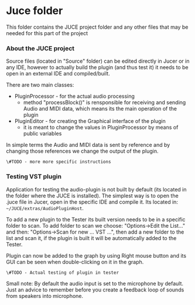 # Juce folder

This folder contains the JUCE project folder and any other files that may be needed for this part of the project

### About the JUCE project

Source files (located in "Source" folder) can be edited directly in Jucer or in any IDE, however to actually build the plugin (and thus test it) it needs to be open in an external IDE and compiled/built.

There are two main classes:
- PluginProcessor - for the actual audio processing
    -  method "processBlock()" is rensponsible for receiving and sending Audio and MIDI data, which means its the main operation of the plugin
- PluginEditor - for creating the Graphical interface of the plugin
    - it is meant to change the values in PluginProcessor by means of public variables

In simple terms the Audio and MIDI data is sent by reference and by changing those references we change the output of the plugin.

`\#TODO - more more specific instructions`

### Testing VST plugin

Application for testing the audio-plugin is not built by default (its located in the folder where the JUCE is installed).
The simplest way is to open the .juce file in Jucer, open in the specific IDE and compile it.
Its located in: `~/JUCE/extras/AudioPluginHost`.

To add a new plugin to the Tester its built version needs to be in a specific folder to scan. To add folder to scan we choose: "Options->Edit the List..." and then: "Options->Scan for new ... VST ...", then add a new folder to the list and scan it, if the plugin is built it will be automatically added to the Tester.

Plugin can now be added to the graph by using Right mouse button and its GUI can be seen when double-clicking on it in the graph.

`\#TODO - Actual testing of plugin in tester`

Small note: By default the audio input is set to the microphone by default. Just an advice to remember before you create a feedback loop of sounds from speakers into microphone.